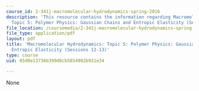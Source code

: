 ```yaml
---
course_id: 2-341j-macromolecular-hydrodynamics-spring-2016
description: 'This resource contains the information regarding Macromolecular Hydrodynamics:
  Topic 5: Polymer Physics: Gaussian Chains and Entropic Elasticity (Sessions 12-13).'
file_location: /coursemedia/2-341j-macromolecular-hydrodynamics-spring-2016/85d0e13736b399d0cb5854902b931e34_MIT2_341JS16_Lec13-slides.pdf
file_type: application/pdf
layout: pdf
title: 'Macromolecular Hydrodynamics: Topic 5: Polymer Physics: Gaussian Chains and
  Entropic Elasticity (Sessions 12-13)'
type: course
uid: 85d0e13736b399d0cb5854902b931e34

---
```

None